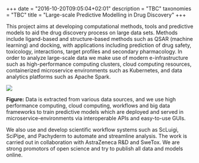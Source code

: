 +++
date = "2016-10-20T09:05:04+02:01"
description = "TBC"
taxonomies = "TBC"
title = "Large-scale Predictive Modelling in Drug Discovery"
+++

This project aims at developing computational methods, tools and
predictive models to aid the drug discovery process on large data sets.
Methods include ligand-based and structure-based methods such as QSAR
(machine learning) and docking, with applications including prediction
of drug safety, toxicology, interactions, target profiles and secondary
pharmacology. In order to analyze large-scale data we make use of modern e-infrastructure such as high-performance computing clusters, cloud computing resources, containerized microservice environments such as Kubernetes, and data analytics platforms such as Apache Spark.

![](/img/reactive-modeling.png)

**Figure:** Data is extracted from various data sources, and we use high
performance computing, cloud computing, workflows and big data
frameworks to train predictive models which are deployed and served in microservice-environments via interoperable APIs and easy-to-use GUIs.

We also use and develop scientific workflow systems such as ScLuigi, SciPipe, and Pachyderm to automate and streamline analysis. The work is carried out in
collaboration with AstraZeneca R&D and SweTox. We are strong promotors of open science and try to publish all data and models online.


